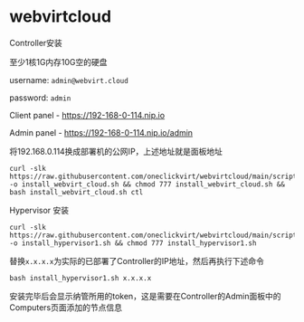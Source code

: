 # webvirtcloud

Controller安装

至少1核1G内存10G空的硬盘

username: ```admin@webvirt.cloud```

password: ```admin```

Client panel - https://192-168-0-114.nip.io

Admin panel - https://192-168-0-114.nip.io/admin

将192.168.0.114换成部署机的公网IP，上述地址就是面板地址

```
curl -slk https://raw.githubusercontent.com/oneclickvirt/webvirtcloud/main/scripts/install_webvirt_cloud.sh -o install_webvirt_cloud.sh && chmod 777 install_webvirt_cloud.sh && bash install_webvirt_cloud.sh ctl
```

Hypervisor 安装

```
curl -slk https://raw.githubusercontent.com/oneclickvirt/webvirtcloud/main/scripts/install_hypervisor1.sh -o install_hypervisor1.sh && chmod 777 install_hypervisor1.sh
```

替换```x.x.x.x```为实际的已部署了Controller的IP地址，然后再执行下述命令

```
bash install_hypervisor1.sh x.x.x.x
```

安装完毕后会显示纳管所用的token，这是需要在Controller的Admin面板中的Computers页面添加的节点信息
